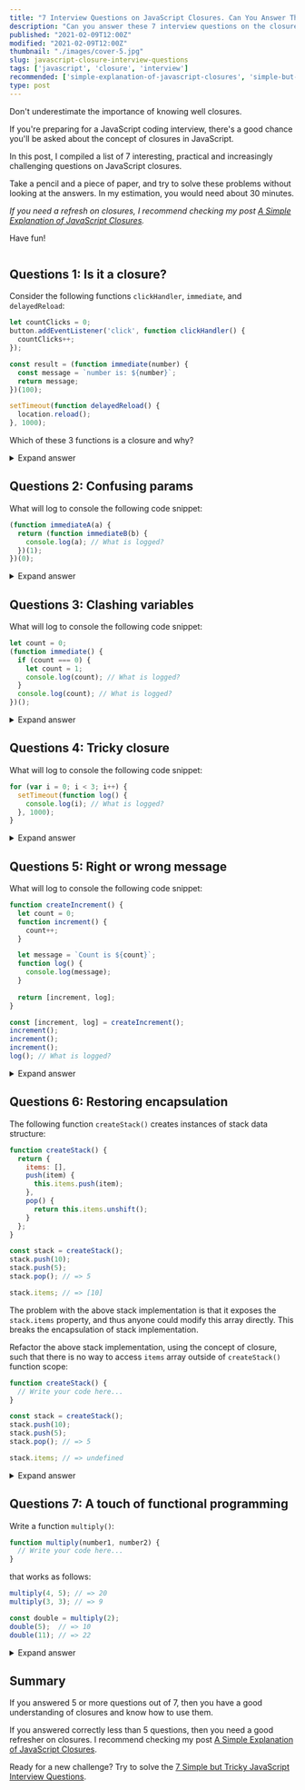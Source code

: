 ```yaml
---
title: "7 Interview Questions on JavaScript Closures. Can You Answer Them?"
description: "Can you answer these 7 interview questions on the closure concept in JavaScript?"
published: "2021-02-09T12:00Z"
modified: "2021-02-09T12:00Z"
thumbnail: "./images/cover-5.jpg"
slug: javascript-closure-interview-questions
tags: ['javascript', 'closure', 'interview']
recommended: ['simple-explanation-of-javascript-closures', 'simple-but-tricky-javascript-interview-questions']
type: post
---
```


Don't underestimate the importance of knowing well closures.  

If you're preparing for a JavaScript coding interview, there's a good chance you'll be asked about the concept of closures in JavaScript.  

In this post, I compiled a list of 7 interesting, practical and increasingly challenging questions on JavaScript closures. 

Take a pencil and a piece of paper, and try to solve these problems without looking at the answers. In my estimation, you would need about 30 minutes.  

*If you need a refresh on closures, I recommend checking my post [A Simple Explanation of JavaScript Closures](/simple-explanation-of-javascript-closures/).*  

Have fun!

```toc
```

## Questions 1: Is it a closure?

Consider the following functions `clickHandler`, `immediate`, and `delayedReload`:

```javascript
let countClicks = 0;
button.addEventListener('click', function clickHandler() {
  countClicks++;
});
```

```javascript
const result = (function immediate(number) {
  const message = `number is: ${number}`;
  return message;
})(100);
```

```javascript
setTimeout(function delayedReload() {
  location.reload();
}, 1000);
```

Which of these 3 functions is a closure and why?

<details>
  <summary>Expand answer</summary>


1) `clickHandler` *is a closure* because it accesses the variable `countClicks` from the outer scope.  
2) `immediate` *is not a closure* because it doesn't access any variables from the outer scope. 
3) `delayedReload` *is a closure* because it accesses the global variable `location`.  

A simple rule to identifying a closure is checking whether the function accesses variables from the outer scopes.  

</details>


## Questions 2: Confusing params

What will log to console the following code snippet:

```javascript
(function immediateA(a) {
  return (function immediateB(b) {
    console.log(a); // What is logged?
  })(1);
})(0);
```

<details>
  <summary>Expand answer</summary>

`0` is logged to console.

`immediateA` was invoked with argument `0`, thus `a` parameter inside the function has value `0`.  

`immediateB` is a closure that captures `a` variable from the outer `immediateA` scope, where `a` is a parameter being `0`.  

</details>

## Questions 3: Clashing variables

What will log to console the following code snippet:

```javascript
let count = 0;
(function immediate() {
  if (count === 0) {
    let count = 1;
    console.log(count); // What is logged?
  }
  console.log(count); // What is logged?
})();
```

<details>
  <summary>Expand answer</summary>

`1` and `0` is logged to console.  

The first statement `let count = 0` declares a variable `count` in the outermost scope. 

Because `immediate()` is a closure, it captures the `count` variable from the outermost scope.  

However, inside the conditional, another `let count = 1` declares a local variable `count`, which overwrites `count` from outer the scope. The first `console.log(count)` logs `1`.  

The second `console.log(count)` logs `0`, since this `count` variable is captured from the outermost scope.  

</details>

## Questions 4: Tricky closure

What will log to console the following code snippet:

```javascript
for (var i = 0; i < 3; i++) {
  setTimeout(function log() {
    console.log(i); // What is logged?
  }, 1000);
}
```

<details>
  <summary>Expand answer</summary>

`3`, `3`, `3` is logged to console.  

The code snippet executes in 2 phases.  

**Phase 1**  

1. `for()` iterating 3 times. During each iteration a new function `log()` is created, which captures the variable `i`. `setTimout()` schedules `log()` for execution after 1000ms.  
3. When `for()` cycle completes, `i` variable has value `3`.  

**Phase 2**

The second phase happens after 1000ms:

1. `setTimeout()` executes the scheduled `log()` functions. `log()` reads the *current value* of variable `i`, which is `3`, and logs to console `3`.

That's why the output to the console is `3`, `3` and `3`.  

</details>

## Questions 5: Right or wrong message

What will log to console the following code snippet:

```javascript
function createIncrement() {
  let count = 0;
  function increment() { 
    count++;
  }

  let message = `Count is ${count}`;
  function log() {
    console.log(message);
  }
  
  return [increment, log];
}

const [increment, log] = createIncrement();
increment(); 
increment(); 
increment(); 
log(); // What is logged?
```

<details>
  <summary>Expand answer</summary>

`'Count is 0'` is logged to console.  

`increment()` function has been called 3 times, effectively incrementing `count` to value `3`.  

`message` variable exists within the scope of `createIncrement()` function. It's been initialized with value `'Count is 0'`. However, even if `count` variable has been increased a few times, `message` variable always holds `'Count is 0'`.  

`log()` function is a closure that captures `message` variable from the `createIncrement()` scope. `console.log(message)` logs `'Count is 0'` to console.  

</details>

## Questions 6: Restoring encapsulation

The following function `createStack()` creates instances of stack data structure:

```javascript
function createStack() {
  return {
    items: [],
    push(item) {
      this.items.push(item);
    },
    pop() {
      return this.items.unshift();
    }
  };
}

const stack = createStack();
stack.push(10);
stack.push(5);
stack.pop(); // => 5

stack.items; // => [10]
```

The problem with the above stack implementation is that it exposes the `stack.items` property, and thus anyone could modify this array directly. This breaks the encapsulation of stack implementation.   

Refactor the above stack implementation, using the concept of closure, such that there is no way to access `items` array outside of `createStack()` function scope:  

```javascript
function createStack() {
  // Write your code here...
}

const stack = createStack();
stack.push(10);
stack.push(5);
stack.pop(); // => 5

stack.items; // => undefined
```

<details>
  <summary>Expand answer</summary>

Here's a possible refactoring of `createStack()`:

```javascript
function createStack() {
  const items = [];
  return {
    push(item) {
      items.push(item);
    },
    pop() {
      return items.unshift();
    }
  };
}

const stack = createStack();
stack.push(10);
stack.push(5);
stack.pop(); // => 5

stack.items; // undefined
```

Instead of having `items` a property on the exported object, `items` has been moved to a variable inside `createStack()` scope. 

Now, from the outside of `createStack()` scope there is no way to access or modify `items` variable. `items` is now a private variable, and the implementation of the stack is encapsulated.   

`push()` and `pop()` methods, being closures, capture `items` variable from `createStack()` function scope. 

</details>

## Questions 7: A touch of functional programming

Write a function `multiply()`:

```javascript
function multiply(number1, number2) {
  // Write your code here...
}
```

that works as follows:

```javascript
multiply(4, 5); // => 20
multiply(3, 3); // => 9

const double = multiply(2);
double(5);  // => 10
double(11); // => 22
```

<details>
  <summary>Expand answer</summary>

Here's a possible implementation of `multiply()` function:

```javascript
function multiply(number1, number2) {
  if (number2 !== undefined) {
    return number1 * number2;
  }
  return function doMultiply(number2) {
    return number1 * number2;
  };
}

multiply(4, 5); // => 20
multiply(3, 3); // => 9

const double = multiply(2);
double(5);  // => 10
double(11); // => 22
```

If `number2` parameter is not `undefined`, then the function simply returns `number1` and `number2` multiplied.  

But if `number2` is `undefined`, that means that `multiply()` function has been called with one argument. In such case let's return a function `doMultiply()` that when later invoked performs the actual multiplication.  

Note that `doMultiply()` function is a closure, since it captures `number1` variable from `multiply()` scope.  

</details>

## Summary

If you answered 5 or more questions out of 7, then you have a good understanding of closures and know how to use them.  

If you answered correctly less than 5 questions, then you need a good refresher on closures. I recommend checking my post [A Simple Explanation of JavaScript Closures](/simple-explanation-of-javascript-closures/).  

Ready for a new challenge? Try to solve the [7 Simple but Tricky JavaScript Interview Questions](/simple-but-tricky-javascript-interview-questions/).